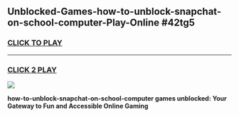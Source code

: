
## Unblocked-Games-how-to-unblock-snapchat-on-school-computer-Play-Online #42tg5
<h3>
<a href="https://news.freeplayer.one?title=how-to-unblock-snapchat-on-school-computer&ref=3">CLICK TO PLAY</a></h3>
<hr>

<h3>
<a href="https://news.freeplayer.one?title=how-to-unblock-snapchat-on-school-computer&ref=3">CLICK 2 PLAY</a>
  
</h3>

<a href="https://news.freeplayer.one?title=how-to-unblock-snapchat-on-school-computer&ref=3"><img src="https://clearcache.store/games.png"></a>


**how-to-unblock-snapchat-on-school-computer games unblocked: Your Gateway to Fun and Accessible Online Gaming**

